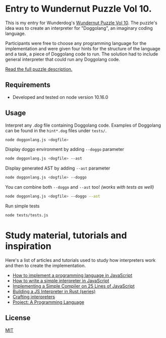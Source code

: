 # Entry to Wundernut Puzzle Vol 10.

This is my entry for Wunderdog's
[Wundernut Puzzle Vol 10](https://wunder.dog/pahkina). The puzzle's idea was to
create an interpreter for "Doggolang", an imaginary coding language.

Participants were free to choose any programming language for the implementation
and were given four hints for the structure of the language and a task, a piece
of Doggolang code to run. The solution had to include general interpreter that
could run any Doggolang code.

[Read the full puzzle description.](https://github.com/wunderdogsw/wunderpahkina-vol10)

## Requirements

- Developed and tested on node version 10.16.0

## Usage

Interpret any _.dog_ file containing Doggolang code. Examples of Doggolang can
be found in the `hint*.dog` files under `tests/`.

```bash
node doggonlang.js <dogfile>
```

Display doggo environment by adding `--doggo` parameter

```bash
node doggonlang.js <dogfile> --ast
```

Display generated AST by adding `--ast` parameter

```bash
node doggonlang.js <dogfile> --doggo
```

You can combine both `--doggo` and `--ast` too! _(works with tests as well)_

```bash
node doggonlang.js <dogfile> --doggo --ast
```

Run simple tests

```bash
node tests/tests.js
```

# Study material, tutorials and inspiration

Here's a list of articles and tutorials used to study how interpreters work and
then to create the implementation.

- [How to implement a programming language in JavaScript](http://lisperator.net/pltut/)
- [How to write a simple interpreter in JavaScript](https://www.codeproject.com/Articles/345888/How-to-Write-a-Simple-Interpreter-in-JavaScript)
- [Implementing a Simple Compiler on 25 Lines of JavaScript](https://blog.mgechev.com/2017/09/16/developing-simple-interpreter-transpiler-compiler-tutorial/)
- [Building a JS Interpreter in Rust (series)](https://jason-williams.co.uk/building-a-js-interpreter-in-rust-part-1/)
- [Crafting interpreters](https://craftinginterpreters.com/contents.html)
- [Project: A Programming Language](https://eloquentjavascript.net/12_language.html)

## License

[MIT](https://github.com/saple/wundernut-may-2019/blob/master/README.md)
